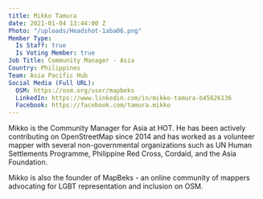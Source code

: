 ```yaml
---
title: Mikko Tamura
date: 2021-01-04 13:44:00 Z
Photo: "/uploads/Headshot-1aba06.png"
Member Type:
  Is Staff: true
  Is Voting Member: true
Job Title: Community Manager - Asia
Country: Philippines
Team: Asia Pacific Hub
Social Media (Full URL):
  OSM: https://osm.org/user/mapbeks
  LinkedIn: https://www.linkedin.com/in/mikko-tamura-b45626136
  Facebook: https://facebook.com/tamura.mikko
---
```


Mikko is the Community Manager for Asia at HOT. He has been actively contributing on OpenStreetMap since 2014 and has worked as a volunteer mapper with several non-governmental organizations such as UN Human Settlements Programme, Philippine Red Cross, Cordaid, and the Asia Foundation.

Mikko is also the founder of MapBeks - an online community of mappers advocating for LGBT representation and inclusion on OSM.  
